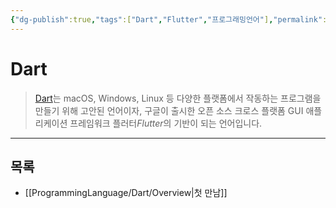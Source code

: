 ```yaml
---
{"dg-publish":true,"tags":["Dart","Flutter","프로그래밍언어"],"permalink":"/ProgrammingLanguage/Dart/Home/","dgPassFrontmatter":true,"created":"2024-08-01T01:32:10.000+09:00","updated":"2024-08-02T18:57:55.290+09:00"}
---
```




# Dart

> [Dart](https://dart.dev)는 macOS, Windows, Linux 등 다양한 플랫폼에서 작동하는 프로그램을 만들기 위해 고안된 언어이자, 구글이 출시한 오픈 소스 크로스 플랫폼 GUI 애플리케이션 프레임워크 플러터*Flutter*의 기반이 되는 언어입니다.

---

## 목록

+ [[ProgrammingLanguage/Dart/Overview\|첫 만남]]